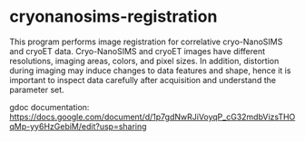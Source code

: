 # cryonanosims-registration
This program performs image registration for correlative cryo-NanoSIMS and cryoET data. Cryo-NanoSIMS and cryoET images have different resolutions, imaging areas, colors, and pixel sizes. In addition, distortion during imaging may induce changes to data features and shape, hence it is important to inspect data carefully after acquisition and understand the parameter set.

gdoc documentation:
https://docs.google.com/document/d/1p7gdNwRJiVoyqP_cG32mdbVizsTHOqMp-yy6HzGebiM/edit?usp=sharing 
